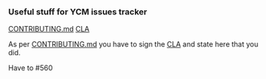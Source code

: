 ### Useful stuff for YCM issues tracker
[CONTRIBUTING.md](https://github.com/Valloric/YouCompleteMe/blob/master/CONTRIBUTING.md)
[CLA](https://developers.google.com/open-source/cla/individual)

As per [CONTRIBUTING.md](https://github.com/Valloric/YouCompleteMe/blob/master/CONTRIBUTING.md) you have to sign the [CLA](https://developers.google.com/open-source/cla/individual) and state here that you did.

Have to <C-Space> #560


